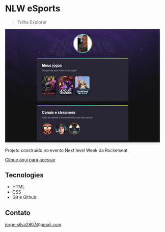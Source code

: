# NLW eSports 

> Trilha Explorer

![preview](./.github/preview.png)

Projeto construído no evento Next level Week da Rocketseat

[Clique aqui para acessar](https://jorgesilvajardim.github.io/nlw-esports-explorer)

## Tecnologies

- HTML
- CSS
- Git e Github

## Contato

jorge.silva2807@gmail.com